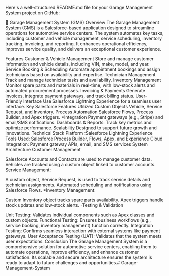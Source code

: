 Here's a well-structured README.md file for your Garage Management System project on GitHub:

🚗 Garage Management System (GMS)
Overview The Garage Management System (GMS) is a Salesforce-based application designed to streamline operations for automotive service centers. The system automates key tasks, including customer and vehicle management, service scheduling, inventory tracking, invoicing, and reporting. It enhances operational efficiency, improves service quality, and delivers an exceptional customer experience.

Features
Customer & Vehicle Management Store and manage customer information and vehicle details, including VIN, make, model, and year.
Service Booking & Scheduling Automate appointment bookings and assign technicians based on availability and expertise.
Technician Management Track and manage technician tasks and availability.
Inventory Management Monitor spare parts and materials in real-time, with low-stock alerts and automated procurement processes.
Invoicing & Payments Generate invoices, integrate payment gateways, and track billing status.
User-Friendly Interface Use Salesforce Lightning Experience for a seamless user interface.
Key Salesforce Features Utilized
Custom Objects Vehicle, Service Request, and Inventory.
Process Automation Salesforce Flows, Process Builder, and Apex triggers.
*Integration Payment gateways (e.g., Stripe) and email/SMS notifications.
Dashboards & Reports: Track key metrics and optimize performance.
Scalability Designed to support future growth and innovations.
Technical Stack
Platform :Salesforce Lightning Experience
Tools Used: Salesforce Process Builder, Flows, Apex, and Experience Cloud
Integration: Payment gateway APIs, email, and SMS services
System Architecture
Customer Management

Salesforce Accounts and Contacts are used to manage customer data.
Vehicles are tracked using a custom object linked to customer accounts.
Service Management:

A custom object, Service Request, is used to track service details and technician assignments.
Automated scheduling and notifications using Salesforce Flows.
*Inventory Management:

Custom Inventory object tracks spare parts availability.
Apex triggers handle stock updates and low-stock alerts.
-Testing & Validation

Unit Testing: Validates individual components such as Apex classes and custom objects.
Functional Testing: Ensures business workflows (e.g., service booking, inventory management) function correctly.
Integration Testing: Confirms seamless interaction with external systems like payment gateways.
User Acceptance Testing (UAT): Validates that the system meets user expectations.
Conclusion The Garage Management System is a comprehensive solution for automotive service centers, enabling them to automate operations, improve efficiency, and enhance customer satisfaction. Its scalable and secure architecture ensures the system is ready to adapt to future challenges and opportunities.# Garage-Management-System
